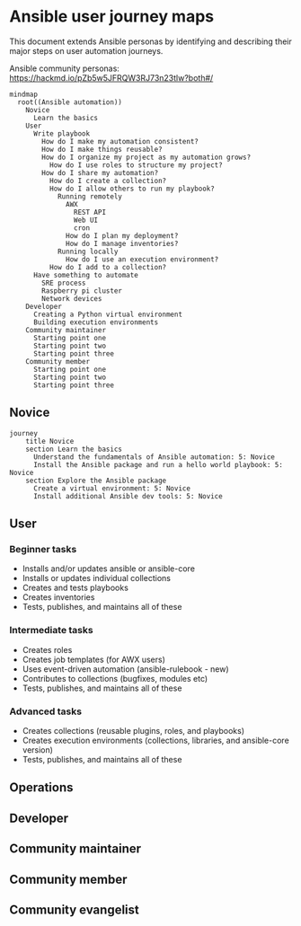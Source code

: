 # Ansible user journey maps

This document extends Ansible personas by identifying and describing their major steps on user automation journeys.

Ansible community personas: https://hackmd.io/pZb5w5JFRQW3RJ73n23tlw?both#/

```mermaid
mindmap
  root((Ansible automation))
    Novice
      Learn the basics
    User
      Write playbook
        How do I make my automation consistent?
        How do I make things reusable?
        How do I organize my project as my automation grows?
          How do I use roles to structure my project?
        How do I share my automation?
          How do I create a collection?
          How do I allow others to run my playbook?
            Running remotely
              AWX
                REST API
                Web UI
                cron
              How do I plan my deployment?
              How do I manage inventories?
            Running locally
              How do I use an execution environment?
          How do I add to a collection?
      Have something to automate
        SRE process
        Raspberry pi cluster
        Network devices
    Developer
      Creating a Python virtual environment
      Building execution environments
    Community maintainer
      Starting point one
      Starting point two
      Starting point three
    Community member
      Starting point one
      Starting point two
      Starting point three

```

## Novice

```mermaid
journey
    title Novice
    section Learn the basics
      Understand the fundamentals of Ansible automation: 5: Novice
      Install the Ansible package and run a hello world playbook: 5: Novice
    section Explore the Ansible package
      Create a virtual environment: 5: Novice
      Install additional Ansible dev tools: 5: Novice
```

## User

### Beginner tasks

- Installs and/or updates ansible or ansible-core
- Installs or updates individual collections
- Creates and tests playbooks
- Creates inventories
- Tests, publishes, and maintains all of these

### Intermediate tasks

- Creates roles
- Creates job templates (for AWX users)
- Uses event-driven automation (ansible-rulebook - new)
- Contributes to collections (bugfixes, modules etc)
- Tests, publishes, and maintains all of these

### Advanced tasks

- Creates collections (reusable plugins, roles, and playbooks)
- Creates execution environments (collections, libraries, and ansible-core version)
- Tests, publishes, and maintains all of these


## Operations

## Developer

## Community maintainer

## Community member

## Community evangelist